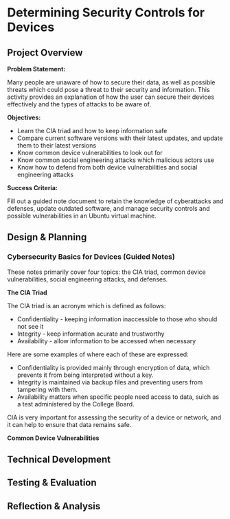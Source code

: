 # Determining Security Controls for Devices

## Project Overview

**Problem Statement:**

Many people are unaware of how to secure their data, as well as possible threats which could pose a threat to their security and information. This activity provides an explanation of how the user can secure their devices effectively and the types of attacks to be aware of.

**Objectives:**

- Learn the CIA triad and how to keep information safe
- Compare current software versions with their latest updates, and update them to their latest versions
- Know common device vulnerabilities to look out for
- Know common social engineering attacks which malicious actors use
- Know how to defend from both device vulnerabilities and social engineering attacks

**Success Criteria:**

Fill out a guided note document to retain the knowledge of cyberattacks and defenses, update outdated software, and manage security controls and possible vulnerabilities in an Ubuntu virtual machine.

## Design & Planning

### Cybersecurity Basics for Devices (Guided Notes)

These notes primarily cover four topics: the CIA triad, common device vulnerabilities, social engineering attacks, and defenses.

**The CIA Triad**

The CIA triad is an acronym which is defined as follows:

- Confidentiality - keeping information inaccessible to those who should not see it
- Integrity - keep information acurate and trustworthy
- Availability - allow information to be accessed when necessary

Here are some examples of where each of these are expressed:

- Confidentiality is provided mainly through encryption of data, which prevents it from being interpreted without a key.
- Integrity is maintained via backup files and preventing users from tampering with them.
- Availability matters when specific people need access to data, suich as a test administered by the College Board.

CIA is very important for assessing the security of a device or network, and it can help to ensure that data remains safe.

**Common Device Vulnerabilities**



## Technical Development

## Testing & Evaluation

## Reflection & Analysis